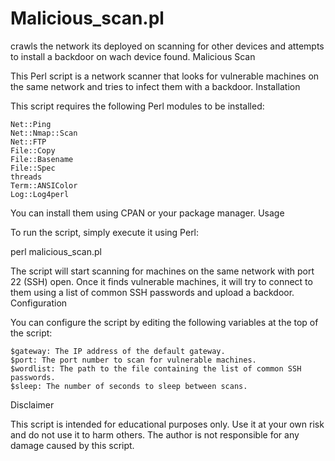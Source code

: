 # Malicious_scan.pl
crawls the network its deployed on scanning for other devices and attempts to install a backdoor on wach device found.
Malicious Scan

This Perl script is a network scanner that looks for vulnerable machines on the same network and tries to infect them with a backdoor.
Installation

This script requires the following Perl modules to be installed:

    Net::Ping
    Net::Nmap::Scan
    Net::FTP
    File::Copy
    File::Basename
    File::Spec
    threads
    Term::ANSIColor
    Log::Log4perl

You can install them using CPAN or your package manager.
Usage

To run the script, simply execute it using Perl:

perl malicious_scan.pl

The script will start scanning for machines on the same network with port 22 (SSH) open. Once it finds vulnerable machines, it will try to connect to them using a list of common SSH passwords and upload a backdoor.
Configuration

You can configure the script by editing the following variables at the top of the script:

    $gateway: The IP address of the default gateway.
    $port: The port number to scan for vulnerable machines.
    $wordlist: The path to the file containing the list of common SSH passwords.
    $sleep: The number of seconds to sleep between scans.

Disclaimer

This script is intended for educational purposes only. Use it at your own risk and do not use it to harm others. The author is not responsible for any damage caused by this script.
